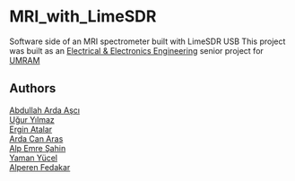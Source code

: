# MRI_with_LimeSDR
Software side of an MRI spectrometer built with LimeSDR USB
This project was built as an [Electrical & Electronics Engineering](https://ee.bilkent.edu.tr/en/) senior project for [UMRAM](http://umram.bilkent.edu.tr/index.php/) 

## Authors
[Abdullah Arda Aşcı](https://www.linkedin.com/in/abdullah-arda-a%C5%9Fc%C4%B1-19388b192/)  
[Uğur Yılmaz](https://www.linkedin.com/in/u%C4%9Fur-y%C4%B1lmaz-0383b6163/?originalSubdomain=tr)  
[Ergin Atalar](https://www.linkedin.com/in/ergin-atalar-951a5121/)  
[Arda Can Aras](https://www.linkedin.com/in/arda-can-aras/)  
[Alp Emre Şahin](https://www.linkedin.com/in/alp-emre-sahin-03b3b9171/)  
[Yaman Yücel](https://www.linkedin.com/in/yaman-y%C3%BCcel-4386a3102/)  
[Alperen Fedakar](https://www.linkedin.com/in/alperen-f-8b7261101/)  
